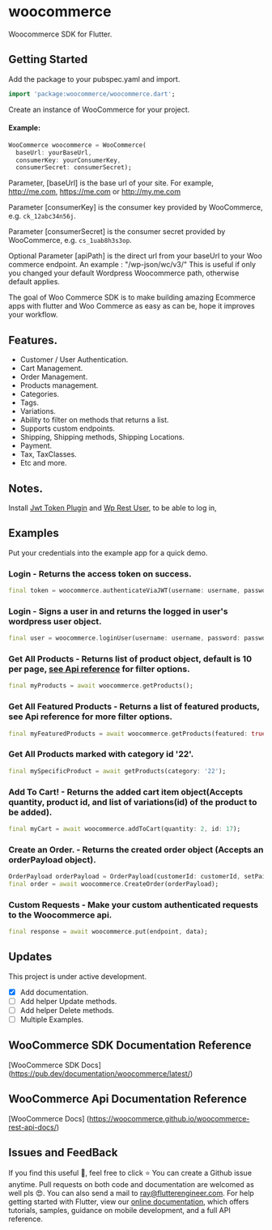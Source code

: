 # woocommerce

Woocommerce SDK for Flutter.

## Getting Started
Add the package to your pubspec.yaml and import.

```dart
import 'package:woocommerce/woocommerce.dart';
```
Create an instance of WooCommerce for your project.
#### Example:

```dart
WooCommerce woocommerce = WooCommerce(
  baseUrl: yourBaseUrl,
  consumerKey: yourConsumerKey,
  consumerSecret: consumerSecret);
```

 Parameter, [baseUrl] is the base url of your site. For example, http://me.com, https://me.com or http://my.me.com

 Parameter [consumerKey] is the consumer key provided by WooCommerce, e.g. `ck_12abc34n56j`.

 Parameter [consumerSecret] is the consumer secret provided by WooCommerce, e.g. `cs_1uab8h3s3op`.

 Optional Parameter [apiPath] is the direct url from your baseUrl to your Woo commerce endpoint.
 An example : "/wp-json/wc/v3/"
 This is useful if only you changed your default Wordpress Woocommerce path, otherwise default applies.

  The goal of Woo Commerce SDK is to make building amazing Ecommerce apps with flutter and Woo Commerce as easy as can be,
  hope it improves your workflow.

## Features.

- Customer / User Authentication.
- Cart Management.
- Order Management.
- Products management.
- Categories.
- Tags.
- Variations.
- Ability to filter on methods that returns a list.
- Supports custom endpoints.
- Shipping, Shipping methods, Shipping Locations.
- Payment.
- Tax, TaxClasses.
- Etc and more.


## Notes.
 Install [Jwt Token Plugin](https://wordpress.org/plugins/jwt-authentication-for-wp-rest-api/) and [Wp Rest User](https://en-nz.wordpress.org/plugins/wp-rest-user/), to be able to log in,

## Examples

Put your credentials into the example app for a quick demo.

### Login - Returns the access token on success.

```dart
final token = woocommerce.authenticateViaJWT(username: username, password: password);
```

### Login - Signs a user in and returns the logged in user's wordpress user object.

```dart
final user = woocommerce.loginUser(username: username, password: password);
```

### Get All Products - Returns list of product object, default is 10 per page, [see Api reference](https://pub.dev/documentation/woocommerce/latest/models_products/Product-class.html) for filter options.

```dart
final myProducts = await woocommerce.getProducts();
```

### Get All Featured Products - Returns a list of featured products, see Api reference for more filter options.

```dart
final myFeaturedProducts = await woocommerce.getProducts(featured: true);
```

### Get All Products marked with category id '22'.

```dart
final mySpecificProduct = await getProducts(category: '22');
```

### Add To Cart! - Returns the added cart item object(Accepts quantity, product id, and list of variations(id) of the product to be added).

```dart
final myCart = await woocommerce.addToCart(quantity: 2, id: 17);
```

### Create an Order. - Returns the created order object (Accepts an orderPayload object).

```dart
OrderPayload orderPayload = OrderPayload(customerId: customerId, setPaid=true);
final order = await woocommerce.CreateOrder(orderPayload);
```

### Custom Requests - Make your custom authenticated requests to the Woocommerce api.

```dart
final response = await woocommerce.put(endpoint, data);
```

## Updates
This project is under active development.

- [x] Add documentation.
- [ ] Add helper Update methods.
- [ ] Add helper Delete methods.
- [ ] Multiple Examples.

## WooCommerce SDK Documentation Reference
[WooCommerce SDK Docs] (https://pub.dev/documentation/woocommerce/latest/)

## WooCommerce Api Documentation Reference
[WooCommerce Docs] (https://woocommerce.github.io/woocommerce-rest-api-docs/)

## Issues and FeedBack
If you find this useful :blue_heart:, feel free to click :star:
You can create a Github issue anytime. Pull requests on both code and documentation are welcomed as well pls :heart_eyes:.
You can also send a mail to ray@flutterengineer.com.
For help getting started with Flutter, view our 
[online documentation](https://flutter.dev/docs), which offers tutorials, 
samples, guidance on mobile development, and a full API reference.
